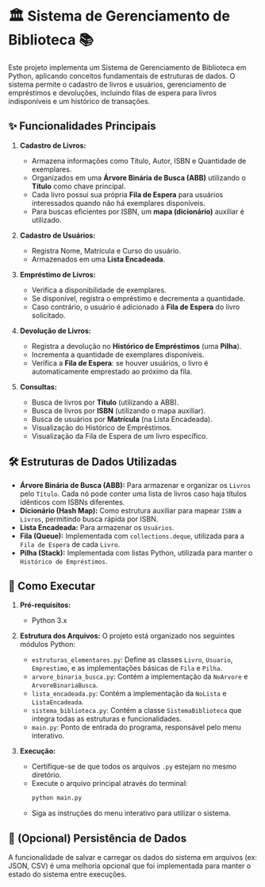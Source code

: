# 🏛️ Sistema de Gerenciamento de Biblioteca 📚

Este projeto implementa um Sistema de Gerenciamento de Biblioteca em Python, aplicando conceitos fundamentais de estruturas de dados. O sistema permite o cadastro de livros e usuários, gerenciamento de empréstimos e devoluções, incluindo filas de espera para livros indisponíveis e um histórico de transações.

## ✨ Funcionalidades Principais

1.  **Cadastro de Livros:**
    * Armazena informações como Título, Autor, ISBN e Quantidade de exemplares.
    * Organizados em uma **Árvore Binária de Busca (ABB)** utilizando o **Título** como chave principal.
    * Cada livro possui sua própria **Fila de Espera** para usuários interessados quando não há exemplares disponíveis.
    * Para buscas eficientes por ISBN, um **mapa (dicionário)** auxiliar é utilizado.

2.  **Cadastro de Usuários:**
    * Registra Nome, Matrícula e Curso do usuário.
    * Armazenados em uma **Lista Encadeada**.

3.  **Empréstimo de Livros:**
    * Verifica a disponibilidade de exemplares.
    * Se disponível, registra o empréstimo e decrementa a quantidade.
    * Caso contrário, o usuário é adicionado à **Fila de Espera** do livro solicitado.

4.  **Devolução de Livros:**
    * Registra a devolução no **Histórico de Empréstimos** (uma **Pilha**).
    * Incrementa a quantidade de exemplares disponíveis.
    * Verifica a **Fila de Espera**: se houver usuários, o livro é automaticamente emprestado ao próximo da fila.

5.  **Consultas:**
    * Busca de livros por **Título** (utilizando a ABB).
    * Busca de livros por **ISBN** (utilizando o mapa auxiliar).
    * Busca de usuários por **Matrícula** (na Lista Encadeada).
    * Visualização do Histórico de Empréstimos.
    * Visualização da Fila de Espera de um livro específico.

## 🛠️ Estruturas de Dados Utilizadas

* **Árvore Binária de Busca (ABB):** Para armazenar e organizar os `Livros` pelo `Título`. Cada nó pode conter uma lista de livros caso haja títulos idênticos com ISBNs diferentes.
* **Dicionário (Hash Map):** Como estrutura auxiliar para mapear `ISBN` a `Livros`, permitindo busca rápida por ISBN.
* **Lista Encadeada:** Para armazenar os `Usuários`.
* **Fila (Queue):** Implementada com `collections.deque`, utilizada para a `Fila de Espera` de cada `Livro`.
* **Pilha (Stack):** Implementada com listas Python, utilizada para manter o `Histórico de Empréstimos`.

## 🚀 Como Executar

1.  **Pré-requisitos:**
    * Python 3.x

2.  **Estrutura dos Arquivos:**
    O projeto está organizado nos seguintes módulos Python:
    * `estruturas_elementares.py`: Define as classes `Livro`, `Usuario`, `Emprestimo`, e as implementações básicas de `Fila` e `Pilha`.
    * `arvore_binaria_busca.py`: Contém a implementação da `NoArvore` e `ArvoreBinariaBusca`.
    * `lista_encadeada.py`: Contém a implementação da `NoLista` e `ListaEncadeada`.
    * `sistema_biblioteca.py`: Contém a classe `SistemaBiblioteca` que integra todas as estruturas e funcionalidades.
    * `main.py`: Ponto de entrada do programa, responsável pelo menu interativo.

3.  **Execução:**
    * Certifique-se de que todos os arquivos `.py` estejam no mesmo diretório.
    * Execute o arquivo principal através do terminal:
        ```bash
        python main.py
        ```
    * Siga as instruções do menu interativo para utilizar o sistema.

## 📝 (Opcional) Persistência de Dados

A funcionalidade de salvar e carregar os dados do sistema em arquivos (ex: JSON, CSV) é uma melhoria opcional que foi implementada para manter o estado do sistema entre execuções.
